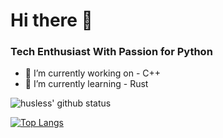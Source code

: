 # Hi there 👋

<!--
**husless/husless** is a ✨ _special_ ✨ repository because its `README.md` (this file) appears on your GitHub profile.

Here are some ideas to get you started:

- 🔭 I’m currently working on ...
- 🌱 I’m currently learning ...
- 👯 I’m looking to collaborate on ...
- 🤔 I’m looking for help with ...
- 💬 Ask me about ...
- 📫 How to reach me: ...
- 😄 Pronouns: ...
- ⚡ Fun fact: ...
-->

### Tech Enthusiast With Passion for Python
- 🔭 I’m currently working on - C++
- 🌱 I’m currently learning - Rust

![husless' github status](https://github-readme-stats.vercel.app/api?username=husless&show_icons=true&theme=nord)


[![Top Langs](https://github-readme-stats.vercel.app/api/top-langs/?username=husless&&layout=compact&theme=nord&exclude_repo=husless.github.io,husless,solomon,contourf&hide=javascript,html,css)](https://github.com/husless)


<!--
### Connect With Me
-->

